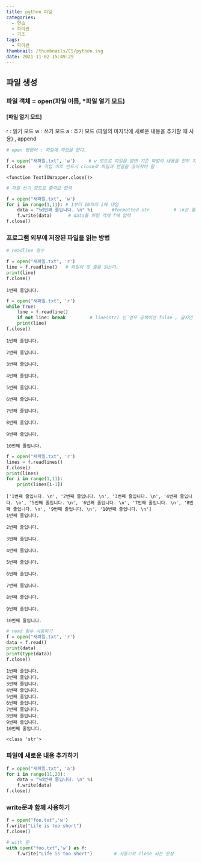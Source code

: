 ```yaml
---
title: python 파일
categories:
  - 연습
  - 파이썬
  - 기초
tags:
  - 파이썬
thumbnail: /thumbnails/CS/python.svg
date: 2021-11-02 15:49:29
---
```

## 파일 생성
### 파일 객체 = open(파일 이름, *파일 열기 모드)
#### [파일 열기 모드]
r : 읽기 모드
w : 쓰기 모드
a : 추가 모드 (파일의 마지막에 새로운 내용을 추가할 때 사용)  , append


```python
# open 명령어 : 파일에 작업을 한다.

f = open("새파일.txt", 'w')     # w 모드로 파일을 열면 기존 파일의 내용을 전부 지우고 처음부터 작업한다. 추가 입력은 a
f.close     # 작업 이후 반드시 close로 파일과 연결을 끊어줘야 함
```




    <function TextIOWrapper.close()>




```python
# 파일 쓰기 모드로 출력값 입력

f = open("새파일.txt", 'w')
for i in range(1,11): # 1부터 10까지 i에 대입
    data = "%d번째 줄입니다. \n" %i       #formatted str         # \n은 줄바꿈 기호
    f.write(data)      # data를 파일 객체 f에 입력
f.close()
```

### 프로그램 외부에 저장된 파일을 읽는 방법


```python
# readline 함수

f = open("새파일.txt", 'r')
line = f.readline()   # 파일의 첫 줄을 읽는다.
print(line)
f.close()
```

    1번째 줄입니다. 
    
    


```python
f = open("새파일.txt", 'r')
while True:
    line = f.readline()
    if not line: break         # line(str) 인 경우 공백이면 fulse , 글자인 경우 true
    print(line)
f.close()
```

    1번째 줄입니다. 
    
    2번째 줄입니다. 
    
    3번째 줄입니다. 
    
    4번째 줄입니다. 
    
    5번째 줄입니다. 
    
    6번째 줄입니다. 
    
    7번째 줄입니다. 
    
    8번째 줄입니다. 
    
    9번째 줄입니다. 
    
    10번째 줄입니다. 
    
    


```python
f = open("새파일.txt", 'r')
lines = f.readlines()
f.close()
print(lines)
for i in range(1,11):
    print(lines[i-1])
```

    ['1번째 줄입니다. \n', '2번째 줄입니다. \n', '3번째 줄입니다. \n', '4번째 줄입니다. \n', '5번째 줄입니다. \n', '6번째 줄입니다. \n', '7번째 줄입니다. \n', '8번째 줄입니다. \n', '9번째 줄입니다. \n', '10번째 줄입니다. \n']
    1번째 줄입니다. 
    
    2번째 줄입니다. 
    
    3번째 줄입니다. 
    
    4번째 줄입니다. 
    
    5번째 줄입니다. 
    
    6번째 줄입니다. 
    
    7번째 줄입니다. 
    
    8번째 줄입니다. 
    
    9번째 줄입니다. 
    
    10번째 줄입니다. 
    
    


```python
# read 함수 사용하기
f = open("새파일.txt", 'r')
data = f.read()
print(data)
print(type(data))
f.close()
```

    1번째 줄입니다. 
    2번째 줄입니다. 
    3번째 줄입니다. 
    4번째 줄입니다. 
    5번째 줄입니다. 
    6번째 줄입니다. 
    7번째 줄입니다. 
    8번째 줄입니다. 
    9번째 줄입니다. 
    10번째 줄입니다. 
    
    <class 'str'>
    

### 파일에 새로운 내용 추가하기


```python
f = open("새파일.txt", 'a')
for i in range(11,20): 
    data = "%d번째 줄입니다. \n" %i     
    f.write(data)   
f.close()
```

### write문과 함께 사용하기


```python
f = open("foo.txt",'w')
f.write("Life is too short")
f.close()
```


```python
# with 문
with open("foo.txt",'w') as f:
    f.write("Life is too short")        # 자동으로 close 되는 문장
```

